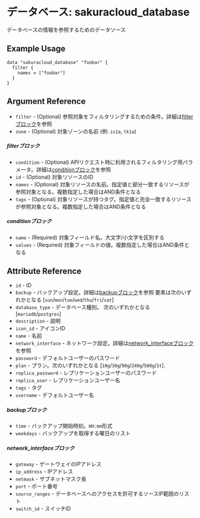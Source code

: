 # データベース: sakuracloud_database

データベースの情報を参照するためのデータソース

## Example Usage

```hcl
data "sakuracloud_database" "foobar" {
  filter {
    names = ["foobar"]
  }
}
```
## Argument Reference

* `filter` - (Optional) 参照対象をフィルタリングするための条件。詳細は[filterブロック](#filter)を参照 
* `zone` - (Optional) 対象ゾーンの名前 (例: `is1a`, `tk1a`)  

##### filterブロック

* `condition` - (Optional) APIリクエスト時に利用されるフィルタリング用パラメータ。詳細は[conditionブロック](#condition)を参照  
* `id` - (Optional) 対象リソースのID 
* `names` - (Optional) 対象リソースの名前。指定値と部分一致するリソースが参照対象となる。複数指定した場合はAND条件となる  
* `tags` - (Optional) 対象リソースが持つタグ。指定値と完全一致するリソースが参照対象となる。複数指定した場合はAND条件となる

##### conditionブロック

* `name` - (Required) 対象フィールド名。大文字/小文字を区別する  
* `values` - (Required) 対象フィールドの値。複数指定した場合はAND条件となる


## Attribute Reference

* `id` - ID
* `backup` - バックアップ設定。詳細は[backupブロック](#backup)を参照
要素は次のいずれかとなる [`sun`/`mon`/`tue`/`wed`/`thu`/`fri`/`sat`]
* `database_type` - データベース種別。 次のいずれかとなる [`mariadb`/`postgres`]
* `description` - 説明
* `icon_id` - アイコンID
* `name` - 名前
* `network_interface` - ネットワーク設定。詳細は[network_interfaceブロック](#network_interface)を参照
* `password` - デフォルトユーザーのパスワード
* `plan` - プラン。次のいずれかとなる [`10g`/`30g`/`90g`/`240g`/`500g`/`1t`].
* `replica_password` - レプリケーションユーザーのパスワード
* `replica_user` - レプリケーションユーザー名
* `tags` - タグ
* `username` - デフォルトユーザー名

##### backupブロック

* `time` - バックアップ開始時刻。`HH:mm`形式
* `weekdays` - バックアップを取得する曜日のリスト  

##### network_interfaceブロック

* `gateway` - ゲートウェイのIPアドレス
* `ip_address` - IPアドレス
* `netmask` - サブネットマスク長
* `port` - ポート番号
* `source_ranges` - データベースへのアクセスを許可するソースIP範囲のリスト
* `switch_id` - スイッチID
